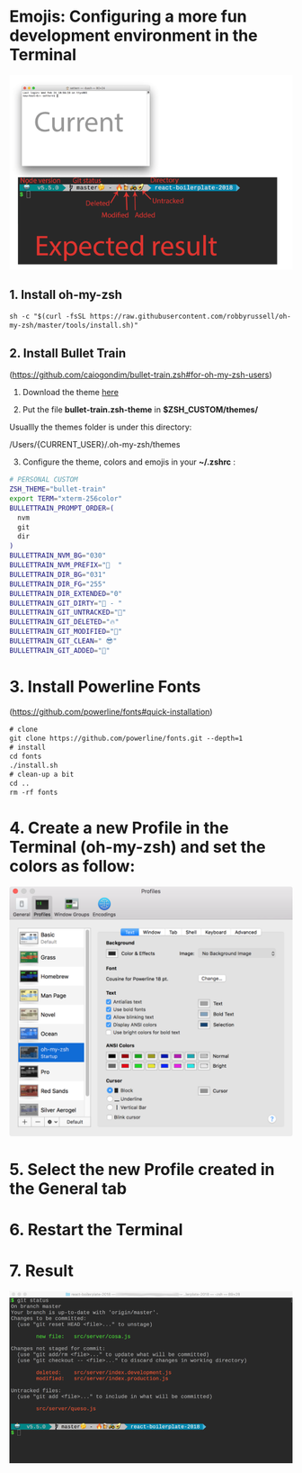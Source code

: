 # Emojis: Configuring a more fun development environment in the Terminal
![Expected result](/expected-result.png)
## 1. Install oh-my-zsh
```
sh -c "$(curl -fsSL https://raw.githubusercontent.com/robbyrussell/oh-my-zsh/master/tools/install.sh)"
```

## 2. Install Bullet Train
(https://github.com/caiogondim/bullet-train.zsh#for-oh-my-zsh-users)

1. Download the theme [here](http://raw.github.com/caiogondim/bullet-train-oh-my-zsh-theme/master/bullet-train.zsh-theme)

2. Put the file **bullet-train.zsh-theme** in **$ZSH_CUSTOM/themes/**

  Usuallly the themes folder is under this directory:

  /Users/{CURRENT_USER}/.oh-my-zsh/themes

3. Configure the theme, colors and emojis in your **~/.zshrc** :
```bash
# PERSONAL CUSTOM
ZSH_THEME="bullet-train"
export TERM="xterm-256color"
BULLETTRAIN_PROMPT_ORDER=(
  nvm
  git
  dir
)
BULLETTRAIN_NVM_BG="030"
BULLETTRAIN_NVM_PREFIX="🤖  "
BULLETTRAIN_DIR_BG="031"
BULLETTRAIN_DIR_FG="255"
BULLETTRAIN_DIR_EXTENDED="0"
BULLETTRAIN_GIT_DIRTY="🤔 - "
BULLETTRAIN_GIT_UNTRACKED="🥑"
BULLETTRAIN_GIT_DELETED="🔥"
BULLETTRAIN_GIT_MODIFIED="🍺"
BULLETTRAIN_GIT_CLEAN=" 😎"
BULLETTRAIN_GIT_ADDED="🚜"
```

# 3. Install Powerline Fonts
(https://github.com/powerline/fonts#quick-installation)
```
# clone
git clone https://github.com/powerline/fonts.git --depth=1
# install
cd fonts
./install.sh
# clean-up a bit
cd ..
rm -rf fonts
```

# 4. Create a new Profile in the Terminal (oh-my-zsh) and set the colors as follow:
![Expected result](/profile2.png)

# 5. Select the new Profile created in the General tab
# 6. Restart the Terminal
# 7. Result
![Result](/result2.png)

